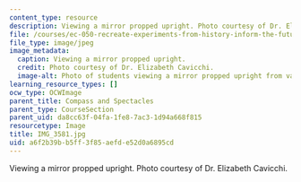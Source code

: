 ```yaml
---
content_type: resource
description: Viewing a mirror propped upright. Photo courtesy of Dr. Elizabeth Cavicchi.
file: /courses/ec-050-recreate-experiments-from-history-inform-the-future-from-the-past-galileo-january-iap-2010/a6f2b39bb5ff3f85aefde52d0a6895cd_IMG_3581.jpg
file_type: image/jpeg
image_metadata:
  caption: Viewing a mirror propped upright.
  credit: Photo courtesy of Dr. Elizabeth Cavicchi.
  image-alt: Photo of students viewing a mirror propped upright from various heights.
learning_resource_types: []
ocw_type: OCWImage
parent_title: Compass and Spectacles
parent_type: CourseSection
parent_uid: da8cc63f-04fa-1fe8-7ac3-1d94a668f815
resourcetype: Image
title: IMG_3581.jpg
uid: a6f2b39b-b5ff-3f85-aefd-e52d0a6895cd
---
```

Viewing a mirror propped upright. Photo courtesy of Dr. Elizabeth Cavicchi.